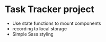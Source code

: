 # Task Tracker project

- Use state functions to mount components
- recording to local storage
- Simple Sass styling

